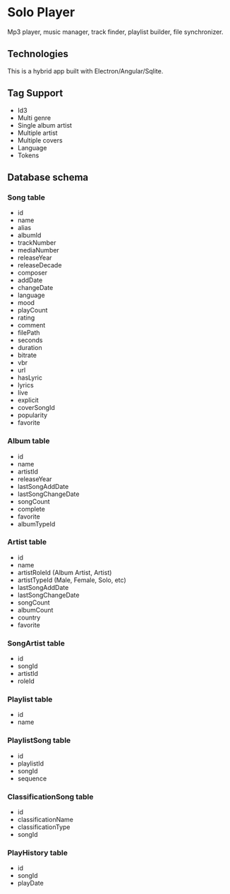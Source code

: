 # Solo Player

Mp3 player, music manager, track finder, playlist builder, file synchronizer.

## Technologies
This is a hybrid app built with Electron/Angular/Sqlite.

## Tag Support
- Id3
- Multi genre
- Single album artist
- Multiple artist
- Multiple covers
- Language
- Tokens

## Database schema

### Song table
- id
- name
- alias
- albumId
- trackNumber
- mediaNumber
- releaseYear
- releaseDecade
- composer
- addDate
- changeDate
- language
- mood
- playCount
- rating
- comment
- filePath
- seconds
- duration
- bitrate
- vbr
- url
- hasLyric
- lyrics
- live
- explicit
- coverSongId
- popularity
- favorite

### Album table
- id
- name
- artistId
- releaseYear
- lastSongAddDate
- lastSongChangeDate
- songCount
- complete
- favorite
- albumTypeId

### Artist table
- id
- name
- artistRoleId (Album Artist, Artist)
- artistTypeId (Male, Female, Solo, etc)
- lastSongAddDate
- lastSongChangeDate
- songCount
- albumCount
- country
- favorite

### SongArtist table
- id
- songId
- artistId
- roleId

### Playlist table
- id
- name

### PlaylistSong table
- id
- playlistId
- songId
- sequence

### ClassificationSong table
- id
- classificationName
- classificationType
- songId

### PlayHistory table
- id
- songId
- playDate